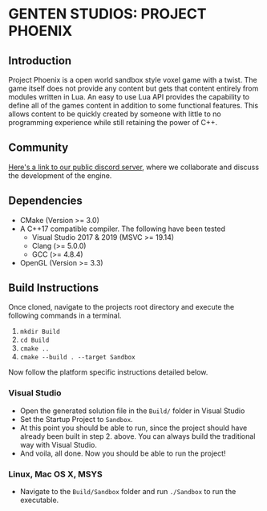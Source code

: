 # GENTEN STUDIOS: PROJECT PHOENIX
## Introduction
Project Phoenix is a open world sandbox style voxel game with a twist. The game itself does not provide any content but gets that content entirely from modules written in Lua. An easy to use Lua API provides the capability to define all of the games content in addition to some functional features. This allows content to be quickly created by someone with little to no programming experience while still retaining the power of C++. 

## Community
[Here's a link to our public discord server](https://discord.gg/XRttqAm), where we collaborate and discuss the development of the engine.

## Dependencies
- CMake (Version >= 3.0)
- A C++17 compatible compiler. The following have been tested
  - Visual Studio 2017 & 2019 (MSVC >= 19.14)
  - Clang (>= 5.0.0)
  - GCC (>= 4.8.4)
- OpenGL (Version >= 3.3)

## Build Instructions
Once cloned, navigate to the projects root directory and execute the following commands in a terminal.

  1. `mkdir Build`
  2. `cd Build`
  3. `cmake ..`
  4. `cmake --build . --target Sandbox`

Now follow the platform specific instructions detailed below.

### Visual Studio
  - Open the generated solution file in the `Build/` folder in Visual Studio
  - Set the Startup Project to `Sandbox`.
  - At this point you should be able to run, since the project should have already been
    built in step 2. above. You can always build the traditional way with Visual Studio.
  - And voila, all done. Now you should be able to run the project!

### Linux, Mac OS X, MSYS
 
  - Navigate to the `Build/Sandbox` folder and run `./Sandbox` to run the executable.

